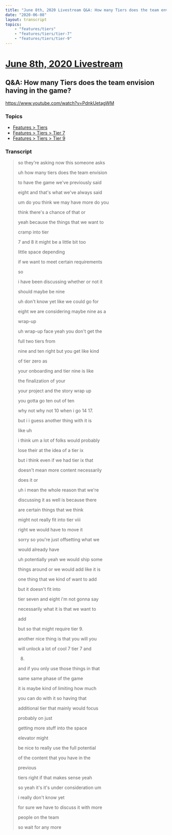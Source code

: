 ```yaml
---
title: "June 8th, 2020 Livestream Q&A: How many Tiers does the team envision having in the game?"
date: "2020-06-08"
layout: transcript
topics:
    - "features/tiers"
    - "features/tiers/tier-7"
    - "features/tiers/tier-9"
---
```

# [June 8th, 2020 Livestream](../2020-06-08.md)
## Q&A: How many Tiers does the team envision having in the game?
https://www.youtube.com/watch?v=PdnkUetagWM

### Topics
* [Features > Tiers](../topics/features/tiers.md)
* [Features > Tiers > Tier 7](../topics/features/tiers/tier-7.md)
* [Features > Tiers > Tier 9](../topics/features/tiers/tier-9.md)

### Transcript

> so they're asking now this someone asks
>
> uh how many tiers does the team envision
>
> to have the game we've previously said
>
> eight and that's what we've always said
>
> um do you think we may have more do you
>
> think there's a chance of that or
>
> yeah because the things that we want to
>
> cramp into tier
>
> 7 and 8 it might be a little bit too
>
> little space depending
>
> if we want to meet certain requirements
>
> so
>
> i have been discussing whether or not it
>
> should maybe be nine
>
> uh don't know yet like we could go for
>
> eight we are considering maybe nine as a
>
> wrap-up
>
> uh wrap-up face yeah you don't get the
>
> full two tiers from
>
> nine and ten right but you get like kind
>
> of tier zero as
>
> your onboarding and tier nine is like
>
> the finalization of your
>
> your project and the story wrap up
>
> you gotta go ten out of ten
>
> why not why not 10 when i go 14 17.
>
> but i i guess another thing with it is
>
> like uh
>
> i think um a lot of folks would probably
>
> lose their at the idea of a tier ix
>
> but i think even if we had tier ix that
>
> doesn't mean more content necessarily
>
> does it or
>
> uh i mean the whole reason that we're
>
> discussing it as well is because there
>
> are certain things that we think
>
> might not really fit into tier viii
>
> right we would have to move it
>
> sorry so you're just offsetting what we
>
> would already have
>
> uh potentially yeah we would ship some
>
> things around or we would add like it is
>
> one thing that we kind of want to add
>
> but it doesn't fit into
>
> tier seven and eight i'm not gonna say
>
> necessarily what it is that we want to
>
> add
>
> but so that might require tier 9.
>
> another nice thing is that you will you
>
> will unlock a lot of cool 7 tier 7 and
>
> 8.
>
> and if you only use those things in that
>
> same same phase of the game
>
> it is maybe kind of limiting how much
>
> you can do with it so having that
>
> additional tier that mainly would focus
>
> probably on just
>
> getting more stuff into the space
>
> elevator might
>
> be nice to really use the full potential
>
> of the content that you have in the
>
> previous
>
> tiers right if that makes sense yeah
>
> so yeah it's it's under consideration um
>
> i really don't know yet
>
> for sure we have to discuss it with more
>
> people on the team
>
> so wait for any more
